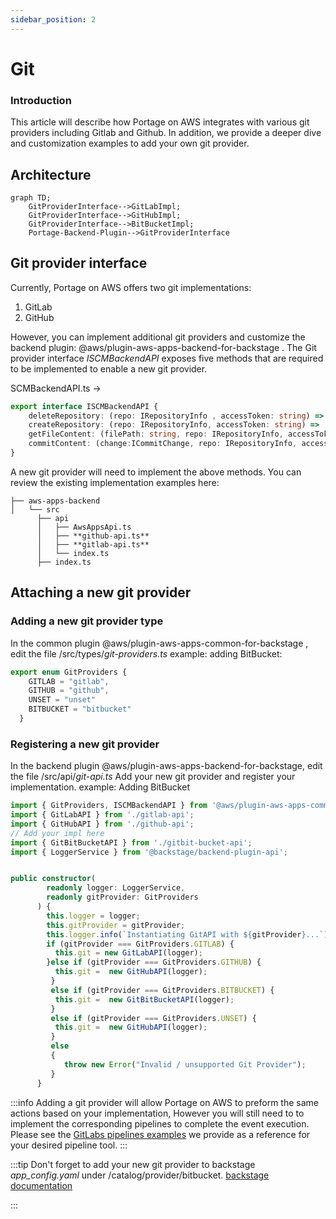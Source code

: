 ```yaml
---
sidebar_position: 2
---
```


# Git

### Introduction
This article will describe how Portage on AWS integrates with various git providers including Gitlab and Github. In addition, we provide a deeper dive and customization examples to add your own git provider.


## Architecture

```mermaid
graph TD;
    GitProviderInterface-->GitLabImpl;
    GitProviderInterface-->GitHubImpl;
    GitProviderInterface-->BitBucketImpl;
    Portage-Backend-Plugin-->GitProviderInterface
```

## Git provider interface

Currently, Portage on AWS offers two git implementations:
1. GitLab
2. GitHub

However, you can implement additional git providers and customize the backend plugin: @aws/plugin-aws-apps-backend-for-backstage .
The Git provider interface *ISCMBackendAPI* exposes five methods that are required to be implemented to enable a new git provider.

SCMBackendAPI.ts ->
```typescript
export interface ISCMBackendAPI {
    deleteRepository: (repo: IRepositoryInfo , accessToken: string) => Promise<IGitAPIResult>;
    createRepository: (repo: IRepositoryInfo, accessToken: string) =>  Promise<IGitAPIResult>;
    getFileContent: (filePath: string, repo: IRepositoryInfo, accessToken: string) =>  Promise<IGitAPIResult>;
    commitContent: (change:ICommitChange, repo: IRepositoryInfo, accessToken: string) =>  Promise<IGitAPIResult>;
}
```

A new git provider will need to implement the above methods. You can review the existing implementation examples here:
```tree
├── aws-apps-backend
│   └── src
      ├── api
      │   ├── AwsAppsApi.ts
      │   ├── **github-api.ts**
      │   ├── **gitlab-api.ts**
      │   └── index.ts
      ├── index.ts
```

## Attaching a new git provider

### Adding a new git provider type
In the common plugin @aws/plugin-aws-apps-common-for-backstage , edit the file /src/types/*git-providers.ts*
example: adding BitBucket:

```typescript
export enum GitProviders {
    GITLAB = "gitlab",
    GITHUB = "github",
    UNSET = "unset"
    BITBUCKET = "bitbucket"
  }
```

### Registering a new git provider
In the backend plugin @aws/plugin-aws-apps-backend-for-backstage, edit the file /src/api/*git-api.ts*
Add your new git provider and register your implementation.
example: Adding BitBucket

```typescript
import { GitProviders, ISCMBackendAPI } from '@aws/plugin-aws-apps-common-for-backstage';
import { GitLabAPI } from './gitlab-api';
import { GitHubAPI } from './github-api';
// Add your impl here
import { GitBitBucketAPI } from './gitbit-bucket-api';
import { LoggerService } from '@backstage/backend-plugin-api';


public constructor(
        readonly logger: LoggerService,
        readonly gitProvider: GitProviders
      ) {
        this.logger = logger;
        this.gitProvider = gitProvider;
        this.logger.info(`Instantiating GitAPI with ${gitProvider}...`);
        if (gitProvider === GitProviders.GITLAB) {
          this.git = new GitLabAPI(logger);
        }else if (gitProvider === GitProviders.GITHUB) {
          this.git =  new GitHubAPI(logger);
         } 
         else if (gitProvider === GitProviders.BITBUCKET) {
          this.git =  new GitBitBucketAPI(logger);
         } 
         else if (gitProvider === GitProviders.UNSET) {
          this.git =  new GitHubAPI(logger);
         } 
         else
         {
            throw new Error("Invalid / unsupported Git Provider");
         }
      }

```

:::info
Adding a git provider will allow Portage on AWS to preform the same actions based on your implementation, However you will still need to to implement the corresponding pipelines to complete the event execution. Please see the [GitLabs pipelines examples](https://github.com/DigiTransHQ/portage/tree/main/backstage-reference/common/cicd) we provide as a reference for your desired pipeline tool.
:::

:::tip
Don't forget to add your new git provider to backstage *app_config.yaml* under /catalog/provider/bitbucket. [backstage documentation](https://backstage.io/docs/integrations/bitbucketCloud/discovery#configuration)

:::

